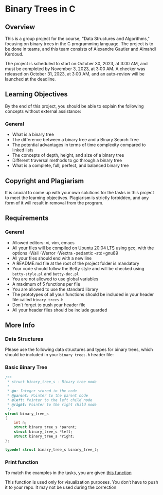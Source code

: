 # Binary Trees in C

## Overview

This is a group project for the course, "Data Structures and Algorithms," focusing on binary trees in the C programming language. The project is to be done in teams, and this team consists of Alexandre Gautier and Almahdi Kerdoud.

The project is scheduled to start on October 30, 2023, at 3:00 AM, and must be completed by November 3, 2023, at 3:00 AM. A checker was released on October 31, 2023, at 3:00 AM, and an auto-review will be launched at the deadline.


## Learning Objectives

By the end of this project, you should be able to explain the following concepts without external assistance:

### General

- What is a binary tree
- The difference between a binary tree and a Binary Search Tree
- The potential advantages in terms of time complexity compared to linked lists
- The concepts of depth, height, and size of a binary tree
- Different traversal methods to go through a binary tree
- What is a complete, full, perfect, and balanced binary tree

## Copyright and Plagiarism

It is crucial to come up with your own solutions for the tasks in this project to meet the learning objectives. Plagiarism is strictly forbidden, and any form of it will result in removal from the program.

## Requirements

### General

- Allowed editors: vi, vim, emacs
- All your files will be compiled on Ubuntu 20.04 LTS using gcc, with the options -Wall -Werror -Wextra -pedantic -std=gnu89
- All your files should end with a new line
- A README.md file at the root of the project folder is mandatory
- Your code should follow the Betty style and will be checked using `betty-style.pl` and `betty-doc.pl`
- You are not allowed to use global variables
- A maximum of 5 functions per file
- You are allowed to use the standard library
- The prototypes of all your functions should be included in your header file called `binary_trees.h`
- Don't forget to push your header file
- All your header files should be include guarded

## More Info

### Data Structures

Please use the following data structures and types for binary trees, which should be included in your `binary_trees.h` header file:

### Basic Binary Tree

```c
/**
 * struct binary_tree_s - Binary tree node
 *
 * @n: Integer stored in the node
 * @parent: Pointer to the parent node
 * @left: Pointer to the left child node
 * @right: Pointer to the right child node
 */
struct binary_tree_s
{
    int n;
    struct binary_tree_s *parent;
    struct binary_tree_s *left;
    struct binary_tree_s *right;
};

typedef struct binary_tree_s binary_tree_t;
```

### Print function
To match the examples in the tasks, you are given [this function](https://github.com/alx-tools/0x1C.c)

This function is used only for visualization purposes. You don’t have to push it to your repo. It may not be used during the correction

